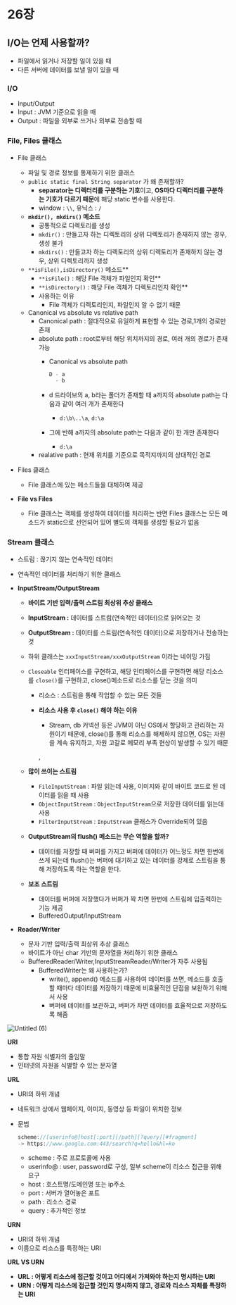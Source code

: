 # 26장

## **I/O는 언제 사용할까?**

- 파일에서 읽거나 저장할 일이 있을 때
- 다른 서버에 데이터를 보낼 일이 있을 때

### **I/O**

- Input/Output
- Input : JVM 기준으로 읽을 때
- Output : 파일을 외부로 쓰거나 외부로 전송할 때

### **File, Files 클래스**

- File 클래스
    - 파일 및 경로 정보를 통제하기 위한 클래스
    - `public static final String separator` 가 왜 존재할까?
        - **separator는 디렉터리를 구분하는 기호**이고, **OS마다 디렉터리를 구분하는 기호가 다르기 때문**에 해당 static 변수를 사용한다.
        - window : `\\`, 유닉스 : `/`
    - **`mkdir(), mkdirs()` 메소드**
        - 공통적으로 디렉토리를 생성
        - `mkdir()` : 만들고자 하는 디렉토리의 상위 디렉토리가 존재하지 않는 경우, 생성 불가
        - `mkdirs()` : 만들고자 하는 디렉토리의 상위 디렉토리가 존재하지 않는 경우, 상위 디렉토리까지 생성
    - `**isFile(),isDirectory()` 메소드**
        - `**isFile()` : 해당 File 객체가 파일인지 확인**
        - `**isDirectory()` : 해당 File 객체가 디렉토리인지 확인**
        - 사용하는 이유
            - File 객체가 디렉토리인지, 파일인지 알 수 없기 때문
    - Canonical vs absolute vs relative path
        - Canonical path : 절대적으로 유일하게 표현할 수 있는 경로,1개의 경로만 존재
        - absolute path : root로부터 해당 위치까지의 경로, 여러 개의 경로가 존재 가능
            - Canonical  vs absolute  path

                ```java
                D - a 
                  - b
                ```

            - d 드라이브의 a, b라는 폴더가 존재할 때 a까지의 absolute  path는 다음과 같이 여러 개가 존재한다
                - `d:\b\..\a`, `d:\a`
            - 그에 반해  a까지의 absolute  path는 다음과 같이 한 개만 존재한다
                - `d:\a`
        - realative path : 현재 위치를 기준으로 목적지까지의 상대적인 경로

- Files 클래스
    - File 클래스에 있는 메소드들을 대체하여 제공
- **File vs Files**
    - File 클래스는 객체를 생성하여 데이터를 처리하는 반면 Files 클래스는 모든 메소드가 static으로 선언되어 있어 별도의 객체를 생성할 필요가 없음

### **Stream 클래스**

- 스트림 : 끊기지 않는 연속적인 데이터
- 연속적인 데이터를 처리하기 위한 클래스

- **InputStream/OutputStream**
    - **바이트 기반 입력/출력 스트림 최상위 추상 클래스**
    - **InputStream :** 데이터를 스트림(연속적인 데이터)으로 읽어오는 것
    - **OutputStream :** 데이터를 스트림(연속적인 데이터)으로 저장하거나 전송하는 것
    - 하위 클래스는 `xxxInputStream/xxxOutputStream` 이라는 네이밍 가짐
    - `Closeable` 인터페이스를 구현하고, 해당 인터페이스를 구현하면 해당 리소스를 `close()`를 구현하고, close()메소드로 리소스를 닫는 것을 의미
        - 리소스 : 스트림을 통해 작업할 수 있는 모든 것들
        - **리소스 사용 후 `close()` 해야 하는 이유**
            - Stream,  db 커넥션 등은 JVM이 아닌 OS에서 할당하고 관리하는 자원이기 때문에, close()를 통해 리소스를 해제하지 않으면, OS는 자원을 계속 유지하고, 자원 고갈로 메모리 부족 현상이 발생할 수 있기 때문

          ,

    - **많이 쓰이는 스트림**
        - `FileInputStream` : 파일 읽는데 사용, 이미지와 같이 바이트 코드로 된 데이터를 읽을 때 사용
        - `ObjectInputStream` : `ObjectInputStream`으로 저장한 데이터를 읽는데 사용
        - `FilterInputStream` :  `InputStream` 클래스가 Override되어 있음

    - **OutputStream의 flush() 메소드는 무슨 역할을 할까?**
        - 데이터를 저장할 때 버퍼를 가지고 버퍼에 데이터가 어느정도 차면 한번에 쓰게 되는데 flush()는 버퍼에 대기하고 있는 데이터를 강제로 스트림을 통해 저장하도록 하는 역할을 한다.
    - **보조 스트림**
        - 데이터를 버퍼에 저장했다가 버퍼가 꽉 차면 한번에 스트림에 입출력하는 기능 제공
        - BufferedOutput/InputStream

- **Reader/Writer**
    - 문자 기반 입력/출력 최상위 추상 클래스
    - 바이트가 아닌 char 기반의 문자열을 처리하기 위한 클래스
    - BufferedReader/Writer,InputStreamReader/Writer가 자주 사용됨
        - BufferedWriter는 왜 사용하는가?
            - write(), append() 메소드를 사용하여 데이터를 쓰면, 메소드를 호출할 때마다 데이터를 저장하기 때문에 비효율적인 단점을 보완하기 위해서 사용
            - 버퍼에 데이터를 보관하고, 버퍼가 차면 데이터를 효율적으로 저장하도록 해줌


![Untitled (6)](https://github.com/HoChangSUNG/mentoring/assets/76422685/0ae89261-ba61-49a5-9047-67c2d06618d2)

**URI**

- 통합 자원 식별자의 줄임말
- 인터넷의 자원을 식별할 수 있는 문자열

**URL**

- URI의 하위 개념
- 네트워크 상에서 웹페이지, 이미지, 동영상 등 파일이 위치한 정보
- 문법

    ```java
    scheme://[userinfo@]host[:port][/path][?query][#fragment]
    -> https://www.google.com:443/search?q=hello&hl=ko
    ```

    - scheme : 주로 프로토콜에 사용
    - userinfo@ : user, password로 구성, 일부 scheme이 리소스 접근을 위해 요구
    - host : 호스트명/도메인명 또는 ip주소
    - port : 서버가 열어놓은 포트
    - path : 리소스 경로
    - query : 추가적인 정보

**URN**

- URI의 하위 개념
- 이름으로 리소스를 특정하는 URI

**URL VS URN**

- **URL  : 어떻게 리소스에 접근할 것이고 어디에서 가져와야 하는지 명시하는 URI**
- **URN : 어떻게 리소스에 접근할 것인지 명시하지 않고, 경로와 리소스 자체를 특정하는 URI**
